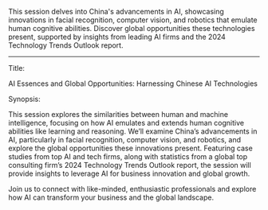 This session delves into China's advancements in AI, showcasing innovations in facial recognition, computer vision, and robotics that emulate human cognitive abilities. Discover global opportunities these technologies present, supported by insights from leading AI firms and the 2024 Technology Trends Outlook report.

---

Title:

AI Essences and Global Opportunities: Harnessing Chinese AI Technologies


Synopsis:

This session explores the similarities between human and machine intelligence, focusing on how AI emulates and extends human cognitive abilities like learning and reasoning. We’ll examine China’s advancements in AI, particularly in facial recognition, computer vision, and robotics, and explore the global opportunities these innovations present. Featuring case studies from top AI and tech firms, along with statistics from a global top consulting firm’s 2024 Technology Trends Outlook report, the session will provide insights to leverage AI for business innovation and global growth.

Join us to connect with like-minded, enthusiastic professionals and explore how AI can transform your business and the global landscape.

